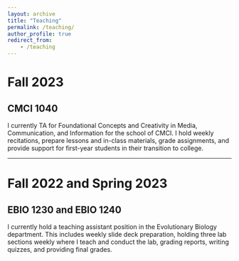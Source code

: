 ```yaml
---
layout: archive
title: "Teaching"
permalink: /teaching/
author_profile: true
redirect_from: 
    - /teaching
---
```

Fall 2023
===
## CMCI 1040 

I currently TA for Foundational Concepts and Creativity in Media, Communication, and Information for the school of CMCI. I hold weekly recitations, prepare lessons and in-class materials, grade assignments, and provide support for first-year students in their transition to college. 

---
Fall 2022 and Spring 2023
====
## EBIO 1230 and EBIO 1240
I currently hold a teaching assistant position in the Evolutionary Biology department. This includes weekly slide deck preparation, holding three lab sections weekly where I teach and conduct the lab, grading reports, writing quizzes, and providing final grades.
